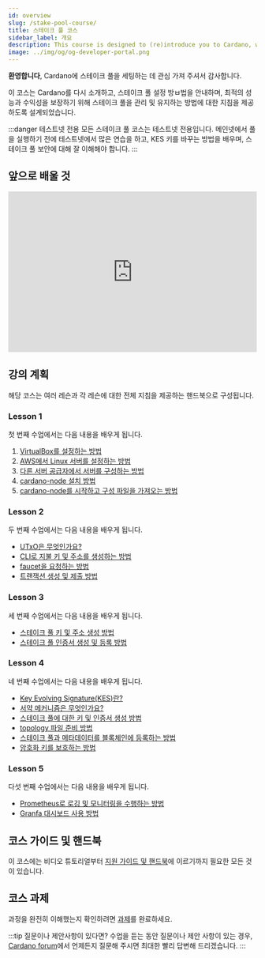 ```yaml
---
id: overview
slug: /stake-pool-course/
title: 스테이크 풀 코스
sidebar_label: 개요
description: This course is designed to (re)introduce you to Cardano, walk you through how to set up a stake pool, and provide guidance on managing and maintaining your stake pool to ensure optimal performance and profitability.
image: ../img/og/og-developer-portal.png
---
```


**환영합니다**, Cardano에 스테이크 풀을 세팅하는 데 관심 가져 주셔서 감사합니다.

이 코스는 Cardano를 다시 소개하고, 스테이크 풀 설정 방ㅂ법을 안내하며, 최적의 성능과 수익성을 보장하기 위해 스테이크 풀을 관리 및 유지하는 방법에 대한 지침을 제공하도록 설계되었습니다.

:::danger 테스트넷 전용
모든 스테이크 풀 코스는 테스트넷 전용입니다. 메인넷에서 풀을 실행하기 전에 테스트넷에서 많은 연습을 하고, KES 키를 바꾸는 방법을 배우며, 스테이크 풀 보안에 대해 잘 이해해야 합니다.
:::

## 앞으로 배울 것

<iframe width="100%" height="325" src="https://www.youtube.com/embed/Jb08HTkk7yo" frameborder="0" allow="accelerometer; autoplay; clipboard-write; encrypted-media; gyroscope; picture-in-picture; fullscreen;"></iframe>
<br/>

## 강의 계획

해당 코스는 여러 레슨과 각 레슨에 대한 전체 지침을 제공하는 핸드북으로 구성됩니다.

### Lesson 1

첫 번째 수업에서는 다음 내용을 배우게 됩니다.

1. [VirtualBox를 설정하는 방법](../stake-pool-course/lesson-1#install-virtualbox)
2. [AWS에서 Linux 서버를 설정하는 방법](../stake-pool-course/lesson-1#setup-a-linux-server-on-aws)
3. [다른 서버 공급자에서 서버를 구성하는 방법](../stake-pool-course/lesson-1#alternative-to-aws)
4. [cardano-node 설치 방법](../stake-pool-course/lesson-1#install-cardano-node)
5. [cardano-node를 시작하고 구성 파일을 가져오는 방법](../stake-pool-course/lesson-1#run-cardano-node)

### Lesson 2

두 번째 수업에서는 다음 내용을 배우게 됩니다.

* [UTxO은 무엇인가요?](/docs/stake-pool-course/lesson-2#the-utxo-model)
* [CLI로 지불 키 및 주소를 생성하는 방법](/docs/stake-pool-course/lesson-2#generate-payment-keys-and-addresses)
* [faucet을 요청하는 방법](/docs/stake-pool-course/lesson-2#request-funds-to-the-faucet)
* [트랜잭션 생성 및 제출 방법](/docs/stake-pool-course/lesson-2#create-a-simple-transaction)

### Lesson 3

세 번째 수업에서는 다음 내용을 배우게 됩니다.

* [스테이크 풀 키 및 주소 생성 방법](/docs/stake-pool-course/lesson-3#create-stake-pool-keys-and-adresses)
* [스테이크 풀 인증서 생성 및 등록 방법](/docs/stake-pool-course/lesson-3#create-and-register-a-stake-pool-certificate)

### Lesson 4

네 번째 수업에서는 다음 내용을 배우게 됩니다.

* [Key Evolving Signature(KES)란?](/docs/stake-pool-course/lesson-4#key-evolving-signature)
* [서약 메커니즘은 무엇인가요?](/docs/stake-pool-course/lesson-4#pledge-mechanism) 
* [스테이크 풀에 대한 키 및 인증서 생성 방법](/docs/stake-pool-course/lesson-4#generate-stake-pool-keys)
* [topology 파일 준비 방법](/docs/stake-pool-course/lesson-4#topology-files) 
* [스테이크 풀과 메타데이터를 블록체인에 등록하는 방법](/docs/stake-pool-course/lesson-4#register-stake-pool-metadata)
* [암호화 키를 보호하는 방법](/docs/stake-pool-course/lesson-4#secure-your-cryptographic-keys)

### Lesson 5

다섯 번째 수업에서는 다음 내용을 배우게 됩니다.

* [Prometheus로 로깅 및 모니터링을 수행하는 방법](/docs/stake-pool-course/lesson-5#logging-and-monitoring-with-prometheus)
* [Granfa 대시보드 사용 방법](/docs/stake-pool-course/lesson-5#grafana-dashboard)

## 코스 가이드 및 핸드북

이 코스에는 비디오 튜토리얼부터 [지원 가이드 및 핸드북](/docs/stake-pool-course/handbook/install-cardano-node-written)에 이르기까지 필요한 모든 것이 있습니다.

## 코스 과제

과정을 완전히 이해했는지 확인하려면 [과제](/docs/stake-pool-course/assignments/assignment-1)를 완료하세요.

:::tip 질문이나 제안사항이 있다면?
수업을 듣는 동안 질문이나 제안 사항이 있는 경우, [Cardano forum](https://forum.cardano.org/c/staking-delegation/setup-a-stake-pool/158)에서 언제든지 질문해 주시면 최대한 빨리 답변해 드리겠습니다.
:::


